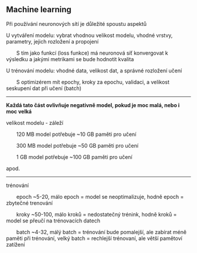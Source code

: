 **Machine learning**
---

Při používání neuronových sítí je důležité spoustu aspektů

U vytváření modelu: vybrat vhodnou velikost modelu, vhodné vrstvy, parametry, jejich rozložení a propojení

  S tím jako funkcí (loss funkce) má neuronová síť konvergovat k výsledku a jakými metrikami se bude hodnotit kvalita
  
U trénování modelu: vhodné data, velikost dat, a správné rozložení učení

  S optimizérem mít epochy, kroky za epochu, validaci, a velikost seskupení dat při učení (batch)

---

**Každá tato část ovlivňuje negativně model, pokud je moc malá, nebo i moc velká**

velikost modelu - záleží

  120 MB model potřebuje ~10 GB paměti pro učení
 
  300 MB model potřebuje ~50 GB paměti pro učení
 
  1 GB model potřebuje ~100 GB paměti pro učení

  apod.

---

trénování

  epoch ~5-20, málo epoch = model se neoptimalizuje, hodně epoch = zbytečné trenování 
  
  kroky ~50-100, málo kroků = nedostatečný trénink, hodně kroků = model se přeučí na trénovacích datech

  batch ~4-32, málý batch =  trénování bude pomalejší, ale zabírat méně paměti při trénování, velký batch = rechlejší trénovaní, ale větší pamětoví zatížení

